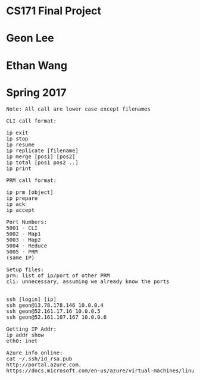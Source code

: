 # CS171 Final Project
# Geon Lee
# Ethan Wang
# Spring 2017

<pre>
Note: All call are lower case except filenames

CLI call format:
<PRM>
ip exit
ip stop
ip resume
ip replicate [filename]
ip merge [pos1] [pos2]
ip total [pos1 pos2 ..]
ip print

PRM call format:
<PRM>
ip prm [object]
ip prepare
ip ack
ip accept 

Port Numbers:
5001 - CLI
5002 - Map1
5003 - Map2
5004 - Reduce
5005 - PRM
(same IP)

Setup files:
prm: list of ip/port of other PRM
cli: unnecessary, assuming we already know the ports

<Azure VM>
ssh [login] [ip]
ssh geon@13.78.178.146 10.0.0.4
ssh geon@52.161.17.16 10.0.0.5
ssh geon@52.161.107.167 10.0.0.6

Getting IP Addr:
ip addr show
eth0: inet

Azure info online:
cat ~/.ssh/id_rsa.pub
http://portal.azure.com.
https://docs.microsoft.com/en-us/azure/virtual-machines/linux/quick-create-portal
</pre>
